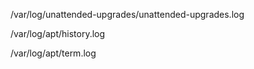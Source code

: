 



/var/log/unattended-upgrades/unattended-upgrades.log

/var/log/apt/history.log

/var/log/apt/term.log